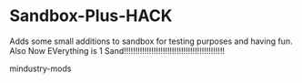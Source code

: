 # Sandbox-Plus-HACK
Adds some small additions to sandbox for testing purposes and having fun.
Also Now EVerything is 1 Sand!!!!!!!!!!!!!!!!!!!!!!!!!!!!!!!!!!!!!!!!!!!!

mindustry-mods
